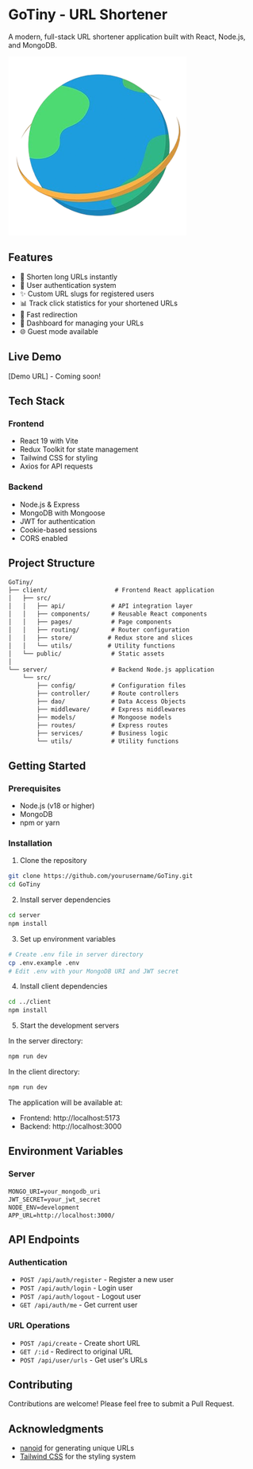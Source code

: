 # GoTiny - URL Shortener

A modern, full-stack URL shortener application built with React, Node.js, and MongoDB.

![GoTiny Logo](client/public/logo.png)

## Features

- 🔗 Shorten long URLs instantly
- 👤 User authentication system
- ✨ Custom URL slugs for registered users
- 📊 Track click statistics for your shortened URLs
- 💨 Fast redirection
- 🎯 Dashboard for managing your URLs
- 🌐 Guest mode available

## Live Demo

[Demo URL] - Coming soon!

## Tech Stack

### Frontend
- React 19 with Vite
- Redux Toolkit for state management
- Tailwind CSS for styling
- Axios for API requests

### Backend
- Node.js & Express
- MongoDB with Mongoose
- JWT for authentication
- Cookie-based sessions
- CORS enabled

## Project Structure

```
GoTiny/
├── client/                   # Frontend React application
│   ├── src/
│   │   ├── api/             # API integration layer
│   │   ├── components/      # Reusable React components
│   │   ├── pages/           # Page components
│   │   ├── routing/         # Router configuration
│   │   ├── store/          # Redux store and slices
│   │   └── utils/          # Utility functions
│   └── public/              # Static assets
│
└── server/                  # Backend Node.js application
    └── src/
        ├── config/          # Configuration files
        ├── controller/      # Route controllers
        ├── dao/             # Data Access Objects
        ├── middleware/      # Express middlewares
        ├── models/          # Mongoose models
        ├── routes/          # Express routes
        ├── services/        # Business logic
        └── utils/           # Utility functions
```

## Getting Started

### Prerequisites

- Node.js (v18 or higher)
- MongoDB
- npm or yarn

### Installation

1. Clone the repository
```bash
git clone https://github.com/yourusername/GoTiny.git
cd GoTiny
```

2. Install server dependencies
```bash
cd server
npm install
```

3. Set up environment variables
```bash
# Create .env file in server directory
cp .env.example .env
# Edit .env with your MongoDB URI and JWT secret
```

4. Install client dependencies
```bash
cd ../client
npm install
```

5. Start the development servers

In the server directory:
```bash
npm run dev
```

In the client directory:
```bash
npm run dev
```

The application will be available at:
- Frontend: http://localhost:5173
- Backend: http://localhost:3000

## Environment Variables

### Server
```env
MONGO_URI=your_mongodb_uri
JWT_SECRET=your_jwt_secret
NODE_ENV=development
APP_URL=http://localhost:3000/
```

## API Endpoints

### Authentication
- `POST /api/auth/register` - Register a new user
- `POST /api/auth/login` - Login user
- `POST /api/auth/logout` - Logout user
- `GET /api/auth/me` - Get current user

### URL Operations
- `POST /api/create` - Create short URL
- `GET /:id` - Redirect to original URL
- `POST /api/user/urls` - Get user's URLs

## Contributing

Contributions are welcome! Please feel free to submit a Pull Request.

## Acknowledgments

- [nanoid](https://github.com/ai/nanoid) for generating unique URLs
- [Tailwind CSS](https://tailwindcss.com/) for the styling system
